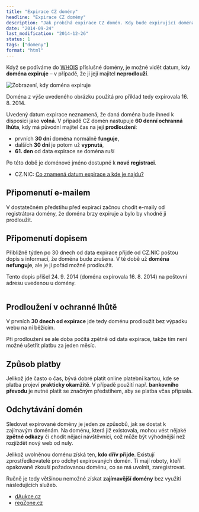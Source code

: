 ```yaml
---
title: "Expirace CZ domény"
headline: "Expirace CZ domény"
description: "Jak probíhá expirace CZ domén. Kdy bude expirující doména volná?"
date: "2014-09-24"
last_modification: "2014-12-26"
status: 1
tags: ["domeny"]
format: "html"
---
```


<p>Když se podíváme do <a href="/whois">WHOIS</a> příslušné domény, je možné vidět datum, kdy <b>doména expiruje</b> – v případě, že ji její majitel <b>neprodlouží</b>.</p>

<p><img src="/files/expirace-domeny/expirace.png" alt="Zobrazení, kdy doména expiruje" class="border"></p>




<p>Doména z výše uvedeného obrázku použitá pro příklad tedy expirovala 16. 8. 2014.</p>

<p>Uvedený datum expirace neznamená, že daná doména bude ihned k disposici jako <b>volná</b>. V případě CZ domén nastupuje <b>60 denní ochranná lhůta</b>, kdy má původní majitel čas na její <b>prodloužení</b>:</p>

<ul>
  <li>prvních <b>30 dní</b> doména normálně <b>funguje</b>,</li>
  
  <li>dalších <b>30 dní</b> je potom už <b>vypnutá</b>,</li>
  
  <li><b>61. den</b> od data expirace se doména ruší</li>
</ul>

<p>Po této době je doménové jméno dostupné k <b>nové registraci</b>.</p>


<div class="external-content">
  <ul>
    <li>CZ.NIC: <a href="http://www.nic.cz/page/383/#faq9">Co znamená datum expirace a kde je najdu?</a></li>
  </ul>
</div>


<h2 id="email">Připomenutí e-mailem</h2>

<p>V dostatečném předstihu před expirací začnou chodit e-maily od registrátora domény, že doména brzy expiruje a bylo by vhodné ji prodloužit.</p>



<h2 id="dopis">Připomenutí dopisem</h2>

<p>Přibližně týden po 30 dnech od data expirace přijde od CZ.NIC poštou dopis s informací, že doména bude zrušena. V té době už <b>doména nefunguje</b>, ale je ji pořád možné prodloužit.</p>

<p>Tento dopis přišel 24. 9. 2014 (doména expirovala 16. 8. 2014) na poštovní adresu uvedenou u domény.</p>

<p><img src="/files/expirace-domeny/dopis.jpg" alt="" class="border"></p>


































<h2 id="prodlouzeni-ochrana">Prodloužení v ochranné lhůtě</h2>

<p>V prvních <b>30 dnech od expirace</b> jde tedy doménu prodloužit bez výpadku webu na ní běžícím.</p>

<p>Při prodloužení se ale doba počítá zpětně od data expirace, takže tím není možné ušetřit platbu za jeden měsíc.</p>



<h2 id="platba">Způsob platby</h2>

<p>Jelikož jde často o čas, bývá dobré platit online platební kartou, kde se platba projeví <b>prakticky okamžitě</b>. V případě použití např. <b>bankovního převodu</b> je nutné platit se značným předstihem, aby se platba včas připsala.</p>




<h2 id="odchyt">Odchytávání domén</h2>

<p>Sledovat expirované domény je jeden ze způsobů, jak se dostat k zajímavým doménám. Na doménu, která již existovala, mohou vést nějaké <b>zpětné odkazy</b> či chodit nějací návštěvníci, což může být výhodnější než rozjíždět nový web od nuly.</p>

<p>Jelikož uvolněnou doménu získá ten, <b>kdo dřív přijde</b>. Existují zprostředkovatelé pro odchyt expirovaných domén. Ti mají roboty, kteří opakovaně zkouší požadovanou doménu, co se má uvolnit, zaregistrovat.</p>

<p>Ručně je tedy většinou nemožné získat <b>zajímavější domény</b> bez využití následujících služeb.</p>

<div class="external-content">
<ul> 
  <li><a href="http://www.daukce.cz/domains">dAukce.cz</a></li>
  
  <li><a href="https://www.regzone.cz/uvolnovane-domeny/100/">regZone.cz</a></li>  
  <!--<li><a href="https://www.monitoruju.net/aukce-domen/">Monitoruju.net</a></li>  
  <!--<li><a href="http://subreg.cz">Subreg.cz</a></li>  -->
</ul>  
</div>
